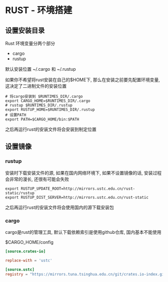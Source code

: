 RUST - 环境搭建
==============

## 设置安装目录

Rust 环境变量分两个部分
- cargo
- rustup

默认安装位置  ~/.cargo 和 ~/.rustup

如果你不希望将rust安装在自己的$HOME下, 那么在安装之前要先配置环境变量, 这决定了二进制文件的安装位置

```shell
# 将cargo安装到 $RUNTIMES_DIR/.cargo
export CARGO_HOME=$RUNTIMES_DIR/.cargo
# rustup $RUNTIMES_DIR/.rustup
export RUSTUP_HOME=$RUNTIMES_DIR/.rustup
# 设置PATH
export PATH=$CARGO_HOME/bin:$PATH
```

之后再运行rust的安装文件将会安装到制定位置

## 设置镜像

### rustup

安装时下载安装文件的源, 如果在国内网络环境下, 如果不设置镜像的话, 安装过程会非常的漫长, 还很有可能会失败

```shell
export RUSTUP_UPDATE_ROOT=http://mirrors.ustc.edu.cn/rust-static/rustup
export RUSTUP_DIST_SERVER=http://mirrors.ustc.edu.cn/rust-static
```

之后再运行rust的安装文件将会使用国内的源下载安装包

### cargo

cargo是rust的管理工具, 默认下载依赖索引是使用github仓库, 国内基本不能使用

$CARGO_HOME/config

```toml
[source.crates-io]

replace-with = 'ustc'

[source.ustc]
registry = "https://mirrors.tuna.tsinghua.edu.cn/git/crates.io-index.git"
```
